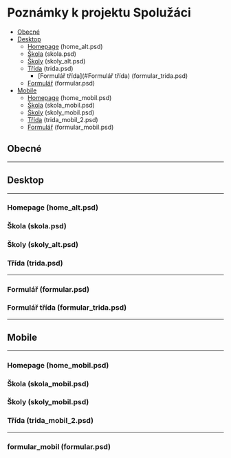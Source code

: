 # Poznámky k projektu Spolužáci

* [Obecné](#Obecné)
* [Desktop](#Desktop)
  * [Homepage](#Homepage) (home_alt.psd)
  * [Škola](#Škola) (skola.psd) 
  * [Školy](#Školy) (skoly_alt.psd)
  * [Třída](#Třída) (trida.psd)
    * [Formulář třída](#Formulář třída) (formular_trida.psd) 
  * [Formulář](#Formulář) (formular.psd)
* [Mobile](#Mobile)
  * [Homepage](#Homepage) (home_mobil.psd)
  * [Škola](#Škola) (skola_mobil.psd) 
  * [Školy](#Školy) (skoly_mobil.psd)
  * [Třída](#Třída) (trida_mobil_2.psd)
  * [Formulář](#Formulář) (formular_mobil.psd)

## Obecné
---------------------------------
## Desktop
---------------------------------
### Homepage (home_alt.psd)
### Škola (skola.psd) 
### Školy (skoly_alt.psd)
### Třída (trida.psd)
---
### Formulář (formular.psd)
### Formulář třída (formular_trida.psd) 
---------------------------------
## Mobile
---------------------------------
### Homepage (home_mobil.psd)
### Škola (skola_mobil.psd) 
### Školy (skoly_mobil.psd)
### Třída (trida_mobil_2.psd)
---
### formular_mobil (formular.psd)

